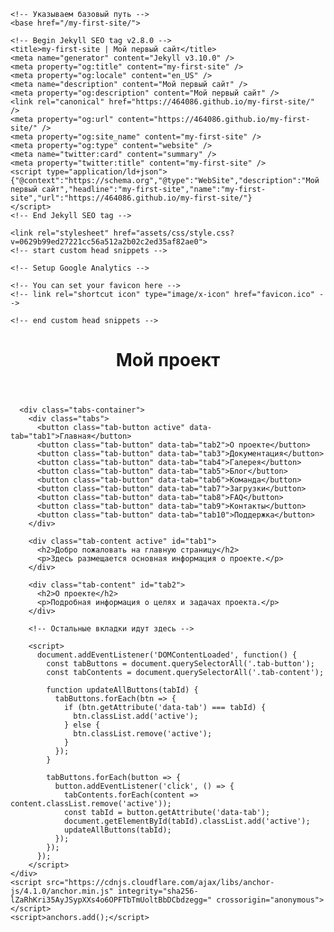<!DOCTYPE html>
<html lang="en-US">
  <head>
    <meta charset="UTF-8">
    <meta http-equiv="X-UA-Compatible" content="IE=edge">
    <meta name="viewport" content="width=device-width, initial-scale=1">

    <!-- Указываем базовый путь -->
    <base href="/my-first-site/">

    <!-- Begin Jekyll SEO tag v2.8.0 --> 
    <title>my-first-site | Мой первый сайт</title>
    <meta name="generator" content="Jekyll v3.10.0" />
    <meta property="og:title" content="my-first-site" />
    <meta property="og:locale" content="en_US" />
    <meta name="description" content="Мой первый сайт" />
    <meta property="og:description" content="Мой первый сайт" />
    <link rel="canonical" href="https://464086.github.io/my-first-site/" />
    <meta property="og:url" content="https://464086.github.io/my-first-site/" />
    <meta property="og:site_name" content="my-first-site" />
    <meta property="og:type" content="website" />
    <meta name="twitter:card" content="summary" />
    <meta property="twitter:title" content="my-first-site" />
    <script type="application/ld+json">
    {"@context":"https://schema.org","@type":"WebSite","description":"Мой первый сайт","headline":"my-first-site","name":"my-first-site","url":"https://464086.github.io/my-first-site/"}
    </script>
    <!-- End Jekyll SEO tag -->

    <link rel="stylesheet" href="assets/css/style.css?v=0629b99ed27221cc56a512a2b02c2ed35af82ae0">
    <!-- start custom head snippets -->

    <!-- Setup Google Analytics -->

    <!-- You can set your favicon here -->
    <!-- link rel="shortcut icon" type="image/x-icon" href="favicon.ico" -->

    <!-- end custom head snippets -->
  </head>
  <body>
    <div class="container-lg px-3 my-5 markdown-body">
      <header class="header">
        <h1 class="project-title">Мой проект</h1>
      </header>

      <div class="tabs-container">
        <div class="tabs">
          <button class="tab-button active" data-tab="tab1">Главная</button>
          <button class="tab-button" data-tab="tab2">О проекте</button>
          <button class="tab-button" data-tab="tab3">Документация</button>
          <button class="tab-button" data-tab="tab4">Галерея</button>
          <button class="tab-button" data-tab="tab5">Блог</button>
          <button class="tab-button" data-tab="tab6">Команда</button>
          <button class="tab-button" data-tab="tab7">Загрузки</button>
          <button class="tab-button" data-tab="tab8">FAQ</button>
          <button class="tab-button" data-tab="tab9">Контакты</button>
          <button class="tab-button" data-tab="tab10">Поддержка</button>
        </div>

        <div class="tab-content active" id="tab1">
          <h2>Добро пожаловать на главную страницу</h2>
          <p>Здесь размещается основная информация о проекте.</p>
        </div>

        <div class="tab-content" id="tab2">
          <h2>О проекте</h2>
          <p>Подробная информация о целях и задачах проекта.</p>
        </div>

        <!-- Остальные вкладки идут здесь -->

        <script>
          document.addEventListener('DOMContentLoaded', function() {
            const tabButtons = document.querySelectorAll('.tab-button');
            const tabContents = document.querySelectorAll('.tab-content');

            function updateAllButtons(tabId) {
              tabButtons.forEach(btn => {
                if (btn.getAttribute('data-tab') === tabId) {
                  btn.classList.add('active');
                } else {
                  btn.classList.remove('active');
                }
              });
            }

            tabButtons.forEach(button => {
              button.addEventListener('click', () => {
                tabContents.forEach(content => content.classList.remove('active'));
                const tabId = button.getAttribute('data-tab');
                document.getElementById(tabId).classList.add('active');
                updateAllButtons(tabId);
              });
            });
          });
        </script>
    </div>
    <script src="https://cdnjs.cloudflare.com/ajax/libs/anchor-js/4.1.0/anchor.min.js" integrity="sha256-lZaRhKri35AyJSypXXs4o6OPFTbTmUoltBbDCbdzegg=" crossorigin="anonymous"></script>
    <script>anchors.add();</script>
  </body>
</html>
